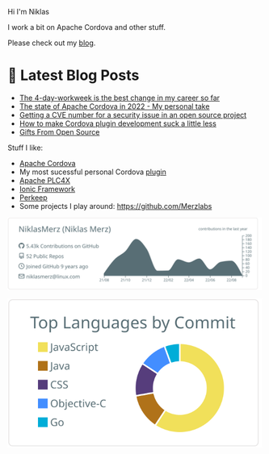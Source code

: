 Hi I'm Niklas

I work a bit on Apache Cordova and other stuff.

Please check out my [blog](https://blog.merzlabs.com/).

# 📩 Latest Blog Posts
<!-- BLOG-POST-LIST:START -->
- [The 4-day-workweek is the best change in my career so far](https://blog.merzlabs.com/posts/four-day-workweek/)
- [The state of Apache Cordova in 2022 - My personal take](https://blog.merzlabs.com/posts/cordova-2022/)
- [Getting a CVE number for a security issue in an open source project](https://blog.merzlabs.com/posts/oss-vulnerability/)
- [How to make Cordova plugin development suck a little less](https://blog.merzlabs.com/posts/cordova-plugin-development/)
- [Gifts From Open Source](https://blog.merzlabs.com/posts/my-oss/)
<!-- BLOG-POST-LIST:END -->

Stuff I like:

* [Apache Cordova](https://cordova.apache.org/)
* My most sucessful personal Cordova [plugin](https://github.com/NiklasMerz/cordova-plugin-fingerprint-aio)
* [Apache PLC4X](https://github.com/apache/plc4x)
* [Ionic Framework](https://github.com/ionic-team/ionic-framework)
* [Perkeep](https://github.com/perkeep/perkeep)
* Some projects I play around: https://github.com/Merzlabs

[![](https://raw.githubusercontent.com/NiklasMerz/NiklasMerz/master/profile-summary-card-output/default/0-profile-details.svg)](https://github.com/vn7n24fzkq/github-profile-summary-cards)

[![](https://raw.githubusercontent.com/NiklasMerz/NiklasMerz/master/profile-summary-card-output/default/2-most-commit-language.svg)](https://github.com/vn7n24fzkq/github-profile-summary-cards)

